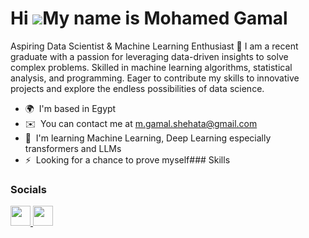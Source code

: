 Hi ![](https://user-images.githubusercontent.com/18350557/176309783-0785949b-9127-417c-8b55-ab5a4333674e.gif)My name is Mohamed Gamal
=====================================================================================================================================

Aspiring Data Scientist & Machine Learning Enthusiast 🚀 I am a recent graduate with a passion for leveraging data-driven insights to solve complex problems. Skilled in machine learning algorithms, statistical analysis, and programming. Eager to contribute my skills to innovative projects and explore the endless possibilities of data science.

*   🌍  I'm based in Egypt
*   ✉️  You can contact me at [m.gamal.shehata@gmail.com](mailto:m.gamal.shehata@gmail.com)
*   🧠  I'm learning Machine Learning, Deep Learning especially transformers and LLMs
*   ⚡  Looking for a chance to prove myself### Skills 


### Socials


<p align="left">
    <a href="https://www.github.com/mohamed-jemis" target="_blank" rel="noreferrer">
  <picture>
  <source media="(prefers-color-scheme: dark)" srcset="https://raw.githubusercontent.com/danielcranney/readme-generator/main/public/icons/socials/github-dark.svg" />
  <source media="(prefers-color-scheme: light)" srcset="https://raw.githubusercontent.com/danielcranney/readme-generator/main/public/icons/socials/github.svg" />
  <img src="https://raw.githubusercontent.com/danielcranney/readme-generator/main/public/icons/socials/github.svg" width="32" height="32" />
  </picture>
  </a>
    <a href="https://www.linkedin.com/in/mohamed-gamal-a4aa7b210" target="_blank" rel="noreferrer">
  <picture>
  <source media="(prefers-color-scheme: dark)" srcset="https://raw.githubusercontent.com/danielcranney/readme-generator/main/public/icons/socials/linkedin-dark.svg" />
  <source media="(prefers-color-scheme: light)" srcset="https://raw.githubusercontent.com/danielcranney/readme-generator/main/public/icons/socials/linkedin.svg" />
  <img src="https://raw.githubusercontent.com/danielcranney/readme-generator/main/public/icons/socials/linkedin.svg" width="32" height="32" />
  </picture>
